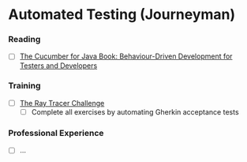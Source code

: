 # Automated Testing (Journeyman)

### Reading
- [ ] [The Cucumber for Java Book: Behaviour-Driven Development for Testers and Developers](https://www.amazon.com/dp/1941222293)

### Training
- [ ] [The Ray Tracer Challenge](https://www.amazon.com/Ray-Tracer-Challenge-Test-Driven-Renderer/dp/1680502719)
  - [ ] Complete all exercises by automating Gherkin acceptance tests

### Professional Experience
- [ ] ...
